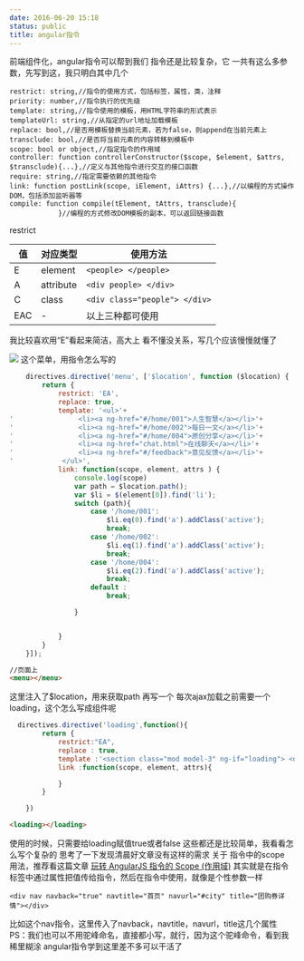 ```yaml
---
date: 2016-06-20 15:18
status: public
title: angular指令
---
```


前端组件化，angular指令可以帮到我们
指令还是比较复杂，它 一共有这么多参数，先写到这，我只明白其中几个
```
restrict: string,//指令的使用方式，包括标签，属性，类，注释
priority: number,//指令执行的优先级
template: string,//指令使用的模板，用HTML字符串的形式表示
templateUrl: string,//从指定的url地址加载模板
replace: bool,//是否用模板替换当前元素，若为false，则append在当前元素上 transclude: bool,//是否将当前元素的内容转移到模板中
scope: bool or object,//指定指令的作用域
controller: function controllerConstructor($scope, $element, $attrs, $transclude){...},//定义与其他指令进行交互的接口函数
require: string,//指定需要依赖的其他指令
link: function postLink(scope, iElement, iAttrs) {...},//以编程的方式操作DOM，包括添加监听器等
compile: function compile(tElement, tAttrs, transclude){
            }//编程的方式修改DOM模板的副本，可以返回链接函数
```
restrict
<table>
<thead>
<tr>
<th>值</th>
<th>对应类型</th>
<th>使用方法</th>
</tr>
</thead>
<tbody>
<tr>
<td>E</td>
<td>element</td>
<td><code>&lt;people&gt; &lt;/people&gt;</code></td>
</tr>
<tr>
<td>A</td>
<td>attribute</td>
<td><code>&lt;div people&gt; &lt;/div&gt;</code></td>
</tr>
<tr>
<td>C</td>
<td>class</td>
<td><code>&lt;div class="people"&gt; &lt;/div&gt;</code></td>
</tr>
<tr>
<td>EAC</td>
<td>-</td>
<td>以上三种都可使用</td>
</tr>
</tbody>
</table>
我比较喜欢用“E”看起来简洁，高大上
看不懂没关系，写几个应该慢慢就懂了

![](~/15-40-50.jpg)
这个菜单，用指令怎么写的
```javascript
    directives.directive('menu', ['$location', function ($location) {
        return {
            restrict: 'EA',
            replace: true,
            template: '<ul>'+
'                <li><a ng-href="#/home/001">人生智慧</a></li>'+
'                <li><a ng-href="#/home/002">每日一文</a></li>'+
'                <li><a ng-href="#/home/004">原创分享</a></li>'+
'                <li><a ng-href="chat.html">在线聊天</a></li>'+
'                <li><a ng-href="#/feedback">意见反馈</a></li>'+
'            </ul>',
            link: function(scope, element, attrs ) {
            	console.log(scope)
                var path = $location.path();
                var $li = $(element[0]).find('li');
                switch (path){
                    case '/home/001':
                        $li.eq(0).find('a').addClass('active');
                        break;
                    case '/home/002':
                        $li.eq(1).find('a').addClass('active');
                        break;
                    case '/home/004':
                        $li.eq(2).find('a').addClass('active');
                        break;
                    default :
                        break;

                }


            }
        }
    }]);
```
```html
//页面上
<menu></menu>
```
这里注入了$location，用来获取path
再写一个
每次ajax加载之前需要一个loading，这个怎么写成组件呢
```javascript
  directives.directive('loading',function(){
        return {
            restrict:"EA",
            replace : true,
            template :'<section class="mod model-3" ng-if="loading"> <div class="spinner"> </div> </section>',
            link :function(scope, element, attrs){

            }
        }

    })
```
```html
<loading></loading>
```
使用的时候，只需要给loading赋值true或者false
这些都还是比较简单，我看看怎么写个复杂的
思考了一下发现清晨好文章没有这样的需求
关于 指令中的scope 用法，推荐看这篇文章  [ 玩转 AngularJS 指令的 Scope (作用域)](https://segmentfault.com/a/1190000002773689)
其实就是在指令标签中通过属性把值传给指令，然后在指令中使用，就像是个性参数一样
```javscript
<div nav navback="true" navtitle="首页" navurl="#city" title="团购券详情"></div>
```
比如这个nav指令，这里传入了navback，navtitle，navurl，title这几个属性
PS：我们也可以不用驼峰命名，直接都小写，就行，因为这个驼峰命令，看到我稀里糊涂
angular指令学到这里差不多可以干活了